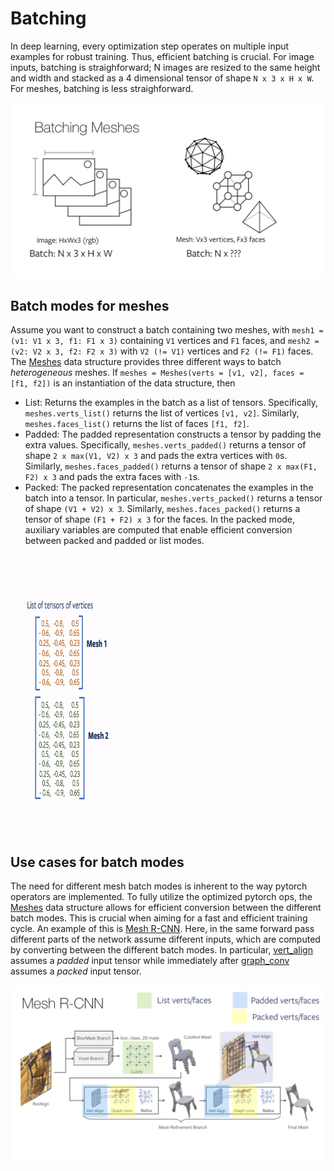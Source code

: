 # Batching

In deep learning, every optimization step operates on multiple input examples for robust training. Thus, efficient batching is crucial. For image inputs, batching is straighforward; N images are resized to the same height and width and stacked as a 4 dimensional tensor of shape `N x 3 x H x W`. For meshes, batching is less straighforward.

<img src="figs/batch_intro.png" alt="batch_intro" align="middle"/>

## Batch modes for meshes

Assume you want to construct a batch containing two meshes, with `mesh1 = (v1: V1 x 3, f1: F1 x 3)` containing `V1` vertices and `F1` faces, and `mesh2 = (v2: V2 x 3, f2: F2 x 3)` with `V2 (!= V1)` vertices and `F2 (!= F1)` faces. The [Meshes][meshes] data structure provides three different ways to batch *heterogeneous* meshes. If `meshes = Meshes(verts = [v1, v2], faces = [f1, f2])` is an instantiation of the data structure, then

* List: Returns the examples in the batch as a list of tensors. Specifically, `meshes.verts_list()` returns the list of vertices `[v1, v2]`. Similarly, `meshes.faces_list()` returns the list of faces `[f1, f2]`.
* Padded: The padded representation constructs a tensor by padding the extra values. Specifically, `meshes.verts_padded()` returns a tensor of shape `2 x max(V1, V2) x 3` and pads the extra vertices with `0`s. Similarly, `meshes.faces_padded()` returns a tensor of shape `2 x max(F1, F2) x 3` and pads the extra faces with `-1`s.
* Packed: The packed representation concatenates the examples in the batch into a tensor. In particular, `meshes.verts_packed()` returns a tensor of shape `(V1 + V2) x 3`. Similarly, `meshes.faces_packed()` returns a tensor of shape `(F1 + F2) x 3` for the faces. In the packed mode, auxiliary variables are computed that enable efficient conversion between packed and padded or list modes.

<img src="figs/batch_modes.gif" alt="batch_modes" height="450" align="middle" />

## Use cases for batch modes

The need for different mesh batch modes is inherent to the way pytorch operators are implemented. To fully utilize the optimized pytorch ops, the [Meshes][meshes] data structure allows for efficient conversion between the different batch modes. This is crucial when aiming for a fast and efficient training cycle. An example of this is [Mesh R-CNN][meshrcnn]. Here, in the same forward pass different parts of the network assume different inputs, which are computed by converting between the different batch modes. In particular, [vert_align][vert_align] assumes a *padded* input tensor while immediately after [graph_conv][graphconv] assumes a *packed* input tensor.

<img src="figs/meshrcnn.png" alt="meshrcnn" width="700" align="middle" />


[meshes]: https://github.com/facebookresearch/pytorch3d/blob/master/pytorch3d/structures/meshes.py
[graphconv]: https://github.com/facebookresearch/pytorch3d/blob/master/pytorch3d/ops/graph_conv.py
[vert_align]: https://github.com/facebookresearch/pytorch3d/blob/master/pytorch3d/ops/vert_align.py
[meshrcnn]: https://github.com/facebookresearch/meshrcnn
